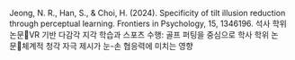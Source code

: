 Jeong, N. R., Han, S., & Choi, H. (2024). Specificity of tilt illusion reduction through perceptual learning. Frontiers in Psychology, 15, 1346196.
석사 학위 논문VR 기반 다감각 지각 학습과 스포츠 수행: 골프 퍼팅을 중심으로
학사 학위 논문체계적 청각 자극 제시가 눈-손 협응력에 미치는 영향
